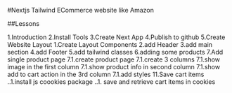 #Nextjs Tailwind ECommerce website like Amazon

##Lessons

1.Introduction
2.Install Tools
3.Create Next App
4.Publish to github
5.Create Website Layout
1.Create Layout Components
2.add Header
3.add main section
4.add Footer
5.add tailwind classes
6.adding some products
7.Add single product page
7.1.create product page
7.1.create 3 columns
7.1.show image in the first column
7.1.show product info in second column
7.1.show add to cart action in the 3rd column
7.1.add styles
11.Save cart items
..1.install js coookies package
..1. save and retrieve cart items in cookies
